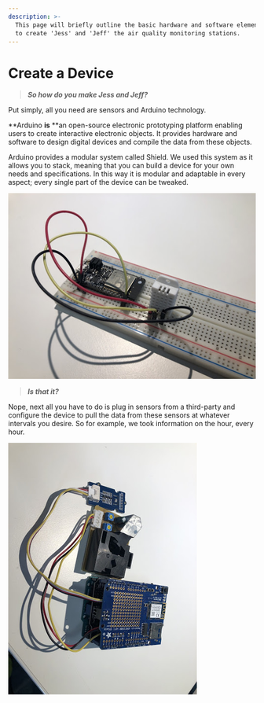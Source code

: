 ```yaml
---
description: >-
  This page will briefly outline the basic hardware and software elements needed
  to create 'Jess' and 'Jeff' the air quality monitoring stations.
---
```


# Create a Device

> _**So how do you make Jess and Jeff?**_

Put simply, all you need are sensors and Arduino technology.

**Arduino **is** **an open-source electronic prototyping platform enabling users to create interactive electronic objects. It provides hardware and software to design  digital devices and compile the data from these objects.&#x20;

Arduino provides a modular system called Shield. We used this system as it allows you to stack, meaning that you can build a device for your own needs and specifications. In this way it is modular and adaptable in every aspect; every single part of the device can be tweaked.&#x20;





![Jeff up close and personal](<.gitbook/assets/unnamed (1) (1).jpg>)

> _**Is that it?**_

Nope, next all you have to do is plug in sensors from a third-party and configure the device to pull the data from these sensors at whatever intervals you desire. So for example, we took information on the hour, every hour.&#x20;

![Jess at a distance](.gitbook/assets/unnamed.jpg)
